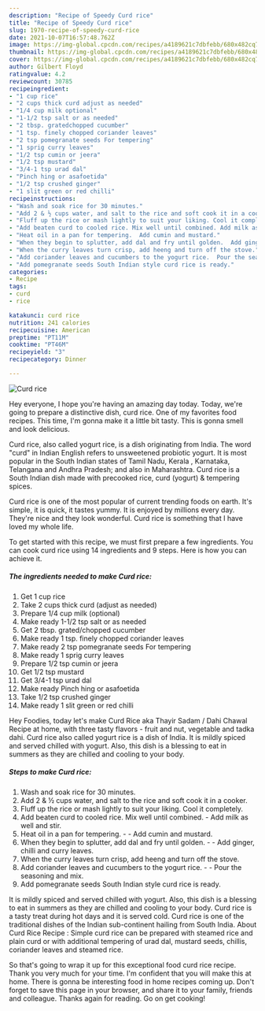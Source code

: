 ```yaml
---
description: "Recipe of Speedy Curd rice"
title: "Recipe of Speedy Curd rice"
slug: 1970-recipe-of-speedy-curd-rice
date: 2021-10-07T16:57:48.762Z
image: https://img-global.cpcdn.com/recipes/a4189621c7dbfebb/680x482cq70/curd-rice-recipe-main-photo.jpg
thumbnail: https://img-global.cpcdn.com/recipes/a4189621c7dbfebb/680x482cq70/curd-rice-recipe-main-photo.jpg
cover: https://img-global.cpcdn.com/recipes/a4189621c7dbfebb/680x482cq70/curd-rice-recipe-main-photo.jpg
author: Gilbert Floyd
ratingvalue: 4.2
reviewcount: 30785
recipeingredient:
- "1 cup rice"
- "2 cups thick curd adjust as needed"
- "1/4 cup milk optional"
- "1-1/2 tsp salt or as needed"
- "2 tbsp. gratedchopped cucumber"
- "1 tsp. finely chopped coriander leaves"
- "2 tsp pomegranate seeds For tempering"
- "1 sprig curry leaves"
- "1/2 tsp cumin or jeera"
- "1/2 tsp mustard"
- "3/4-1 tsp urad dal"
- "Pinch hing or asafoetida"
- "1/2 tsp crushed ginger"
- "1 slit green or red chilli"
recipeinstructions:
- "Wash and soak rice for 30 minutes."
- "Add 2 & ½ cups water, and salt to the rice and soft cook it in a cooker."
- "Fluff up the rice or mash lightly to suit your liking. Cool it completely."
- "Add beaten curd to cooled rice. Mix well until combined. Add milk as well and stir."
- "Heat oil in a pan for tempering.  Add cumin and mustard."
- "When they begin to splutter, add dal and fry until golden.  Add ginger, chilli and curry leaves."
- "When the curry leaves turn crisp, add heeng and turn off the stove."
- "Add coriander leaves and cucumbers to the yogurt rice.  Pour the seasoning and mix."
- "Add pomegranate seeds South Indian style curd rice is ready."
categories:
- Recipe
tags:
- curd
- rice

katakunci: curd rice 
nutrition: 241 calories
recipecuisine: American
preptime: "PT11M"
cooktime: "PT46M"
recipeyield: "3"
recipecategory: Dinner

---
```



![Curd rice](https://img-global.cpcdn.com/recipes/a4189621c7dbfebb/680x482cq70/curd-rice-recipe-main-photo.jpg)

Hey everyone, I hope you're having an amazing day today. Today, we're going to prepare a distinctive dish, curd rice. One of my favorites food recipes. This time, I'm gonna make it a little bit tasty. This is gonna smell and look delicious.

Curd rice, also called yogurt rice, is a dish originating from India. The word "curd" in Indian English refers to unsweetened probiotic yogurt. It is most popular in the South Indian states of Tamil Nadu, Kerala , Karnataka, Telangana and Andhra Pradesh; and also in Maharashtra. Curd rice is a South Indian dish made with precooked rice, curd (yogurt) & tempering spices.

Curd rice is one of the most popular of current trending foods on earth. It's simple, it is quick, it tastes yummy. It is enjoyed by millions every day. They're nice and they look wonderful. Curd rice is something that I have loved my whole life.


To get started with this recipe, we must first prepare a few ingredients. You can cook curd rice using 14 ingredients and 9 steps. Here is how you can achieve it.

<!--inarticleads1-->

##### The ingredients needed to make Curd rice:

1. Get 1 cup rice
1. Take 2 cups thick curd (adjust as needed)
1. Prepare 1/4 cup milk (optional)
1. Make ready 1-1/2 tsp salt or as needed
1. Get 2 tbsp. grated/chopped cucumber
1. Make ready 1 tsp. finely chopped coriander leaves
1. Make ready 2 tsp pomegranate seeds For tempering
1. Make ready 1 sprig curry leaves
1. Prepare 1/2 tsp cumin or jeera
1. Get 1/2 tsp mustard
1. Get 3/4-1 tsp urad dal
1. Make ready Pinch hing or asafoetida
1. Take 1/2 tsp crushed ginger
1. Make ready 1 slit green or red chilli


Hey Foodies, today let's make Curd Rice aka Thayir Sadam / Dahi Chawal Recipe at home, with three tasty flavors - fruit and nut, vegetable and tadka dahi. Curd rice also called yogurt rice is a dish of India. It is mildly spiced and served chilled with yogurt. Also, this dish is a blessing to eat in summers as they are chilled and cooling to your body. 

<!--inarticleads2-->

##### Steps to make Curd rice:

1. Wash and soak rice for 30 minutes.
1. Add 2 & ½ cups water, and salt to the rice and soft cook it in a cooker.
1. Fluff up the rice or mash lightly to suit your liking. Cool it completely.
1. Add beaten curd to cooled rice. Mix well until combined. - Add milk as well and stir.
1. Heat oil in a pan for tempering. -  - Add cumin and mustard.
1. When they begin to splutter, add dal and fry until golden. -  - Add ginger, chilli and curry leaves.
1. When the curry leaves turn crisp, add heeng and turn off the stove.
1. Add coriander leaves and cucumbers to the yogurt rice. -  - Pour the seasoning and mix.
1. Add pomegranate seeds South Indian style curd rice is ready.


It is mildly spiced and served chilled with yogurt. Also, this dish is a blessing to eat in summers as they are chilled and cooling to your body. Curd rice is a tasty treat during hot days and it is served cold. Curd rice is one of the traditional dishes of the Indian sub-continent hailing from South India. About Curd Rice Recipe : Simple curd rice can be prepared with steamed rice and plain curd or with additional tempering of urad dal, mustard seeds, chillis, coriander leaves and steamed rice. 

So that's going to wrap it up for this exceptional food curd rice recipe. Thank you very much for your time. I'm confident that you will make this at home. There is gonna be interesting food in home recipes coming up. Don't forget to save this page in your browser, and share it to your family, friends and colleague. Thanks again for reading. Go on get cooking!

